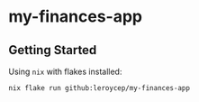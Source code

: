 # my-finances-app

## Getting Started
Using `nix` with flakes installed:

```sh
nix flake run github:leroycep/my-finances-app
```
